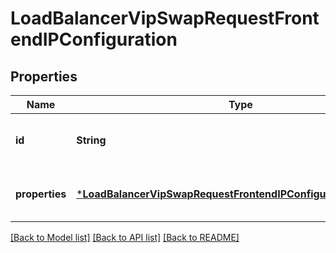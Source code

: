 # LoadBalancerVipSwapRequestFrontendIPConfiguration


## Properties
Name | Type | Description | Notes
------------ | ------------- | ------------- | -------------
**id** | **String** | The ID of frontend IP configuration resource. | [optional] [default to nothing]
**properties** | [***LoadBalancerVipSwapRequestFrontendIPConfigurationProperties**](LoadBalancerVipSwapRequestFrontendIPConfigurationProperties.md) |  | [optional] [default to nothing]


[[Back to Model list]](../README.md#models) [[Back to API list]](../README.md#api-endpoints) [[Back to README]](../README.md)


